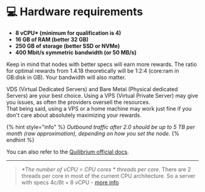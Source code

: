# 💻 Hardware requirements

* **8 vCPU\* (minimum for qualification is 4)**
* **16 GB of RAM (better 32 GB)**
* **250 GB of storage (better SSD or NVMe)**
* **400 Mbit/s symmetric bandwidth (or 50 MB/s)**

Keep in mind that nodes with better specs will earn more rewards. The ratio for optimal rewards from 1.4.18 theoretically will be 1:2:4 (core:ram in GB:disk in GB). Your bandwidth will also matter.

VDS (Virtual Dedicated Servers) and Bare Metal (Physical dedicated Servers) are your best choice. Using a VPS (Virtual Private Server) may give you issues, as often the providers oversell the resources.\
That being said, using a VPS or a home machine may work just fine if you don't care about absolutely maximizing your rewards.

{% hint style="info" %}
_Outbound traffic after 2.0 should be up to 5 TB per month (raw approximation), depending on how you set the node._
{% endhint %}

You can also refer to the [Quilibrium official docs](https://quilibrium.com/docs/noderunning).

***

> _\*The number of vCPU = CPU cores \* threads per core._ There are 2 threads per core in most of the current CPU architecture. So a server with specs 4c/8t = 8 vCPU - [more info](https://www.howtouselinux.com/post/linux-command-check-cpu-cores#Methods\_to\_get\_the\_number\_of\_CPU\_cores\_in\_Linux)
